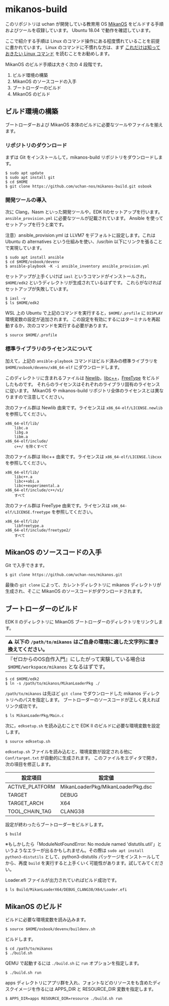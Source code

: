 # mikanos-build

このリポジトリは uchan が開発している教育用 OS [MikanOS](https://github.com/uchan-nos/mikanos) をビルドする手順およびツールを収録しています。
Ubuntu 18.04 で動作を確認しています。

ここで紹介する手順は Linux のコマンド操作にある程度慣れていることを前提に書かれています。
Linux のコマンドに不慣れな方は、まず [これだけは知っておきたい Linux コマンド](https://github.com/uchan-nos/os-from-zero/wiki/Basic-Linux-Commands) を読むことをお勧めします。

MikanOS のビルド手順は大きく次の 4 段階です。

1. ビルド環境の構築
2. MikanOS のソースコードの入手
3. ブートローダーのビルド
4. MikanOS のビルド

## ビルド環境の構築

ブートローダーおよび MikanOS 本体のビルドに必要なツールやファイルを揃えます。

### リポジトリのダウンロード

まずは Git をインストールして，mikanos-build リポジトリをダウンロードします。

    $ sudo apt update
    $ sudo apt install git
    $ cd $HOME
    $ git clone https://github.com/uchan-nos/mikanos-build.git osbook

### 開発ツールの導入

次に Clang，Nasm といった開発ツールや，EDK IIのセットアップを行います。
`ansible_provision.yml` に必要なツールが記載されています。
Ansible を使ってセットアップを行うと楽です。

注意）ansible_provision.yml は LLVM7 をデフォルトに設定します。これは Ubuntu の alternatives という仕組みを使い、/usr/bin 以下にリンクを張ることで実現しています。

    $ sudo apt install ansible
    $ cd $HOME/osbook/devenv
    $ ansible-playbook -K -i ansible_inventory ansible_provision.yml

セットアップが上手くいけば `iasl` というコマンドがインストールされ，`$HOME/edk2` というディレクトリが生成されているはずです。
これらがなければセットアップが失敗しています。

    $ iasl -v
    $ ls $HOME/edk2

WSL 上の Ubuntu で上記のコマンドを実行すると，`$HOME/.profile` に `DISPLAY` 環境変数の設定が追加されます。
この設定を有効にするにはターミナルを再起動するか，次のコマンドを実行する必要があります。

    $ source $HOME/.profile

### 標準ライブラリのライセンスについて

加えて，上記の `ansible-playbook` コマンドはビルド済みの標準ライブラリを `$HOME/osbook/devenv/x86_64-elf` にダウンロードします。

このディレクトリに含まれるファイルは [Newlib](https://sourceware.org/newlib/)，[libc++](https://libcxx.llvm.org/)，[FreeType](https://www.freetype.org/) をビルドしたものです。
それらのライセンスはそれぞれのライブラリ固有のライセンスに従います。
MikanOS や mikanos-build リポジトリ全体のライセンスとは異なりますので注意してください。

次のファイル群は Newlib 由来です。ライセンスは `x86_64-elf/LICENSE.newlib` を参照してください。

    x86_64-elf/lib/
        libc.a
        libg.a
        libm.a
    x86_64-elf/include/
        c++/ を除くすべて

次のファイル群は libc++ 由来です。ライセンスは `x86_64-elf/LICENSE.libcxx` を参照してください。

    x86_64-elf/lib/
        libc++.a
        libc++abi.a
        libc++experimental.a
    x86_64-elf/include/c++/v1/
        すべて

次のファイル群は FreeType 由来です。ライセンスは `x86_64-elf/LICENSE.freetype` を参照してください。

    x86_64-elf/lib/
        libfreetype.a
    x86_64-elf/include/freetype2/
        すべて

## MikanOS のソースコードの入手

Git で入手できます。

    $ git clone https://github.com/uchan-nos/mikanos.git

最後の `git clone` によって、カレントディレクトリに mikanos ディレクトリが生成され、そこに MikanOS のソースコードがダウンロードされます。

## ブートローダーのビルド

EDK II のディレクトリに MikanOS ブートローダーのディレクトリをリンクします。

| :warning: 以下の `/path/to/mikanos` はご自身の環境に適した文字列に置き換えてください。 |
|:----|
| 『ゼロからのOS自作入門』にしたがって実験している場合は `$HOME/workspace/mikanos` となるはずです。 |

    $ cd $HOME/edk2
    $ ln -s /path/to/mikanos/MikanLoaderPkg ./

`/path/to/mikanos` は先ほど `git clone` でダウンロードした mikanos ディレクトリへのパスを指定します。
ブートローダーのソースコードが正しく見えればリンク成功です。

    $ ls MikanLoaderPkg/Main.c

次に，`edksetup.sh` を読み込むことで EDK II のビルドに必要な環境変数を設定します。

    $ source edksetup.sh

`edksetup.sh` ファイルを読み込むと，環境変数が設定される他に `Conf/target.txt` が自動的に生成されます。
このファイルをエディタで開き，次の項目を修正します。

| 設定項目        | 設定値                            |
|-----------------|-----------------------------------|
| ACTIVE_PLATFORM | MikanLoaderPkg/MikanLoaderPkg.dsc |
| TARGET          | DEBUG                             |
| TARGET_ARCH     | X64                               |
| TOOL_CHAIN_TAG  | CLANG38                           |

設定が終わったらブートローダーをビルドします。

    $ build
    
※もしかしたら「ModuleNotFoundError: No module named 'distutils.util'」というようなエラーが出るかもしれません。その際は `sudo apt install python3-distutils` として、python3-distutils パッケージをインストールしてから、再度 `build` を実行すると上手くいく可能性があります。試してみてください。

Loader.efi ファイルが出力されていればビルド成功です。

    $ ls Build/MikanLoaderX64/DEBUG_CLANG38/X64/Loader.efi

## MikanOS のビルド

ビルドに必要な環境変数を読み込みます。

    $ source $HOME/osbook/devenv/buildenv.sh

ビルドします。

    $ cd /path/to/mikanos
    $ ./build.sh

QEMU で起動するには `./build.sh` に `run` オプションを指定します。

    $ ./build.sh run

apps ディレクトリにアプリ群を入れ、フォントなどのリソースをも含めたディスクイメージを作るには APPS_DIR と RESOURCE_DIR 変数を指定します。

    $ APPS_DIR=apps RESOURCE_DIR=resource ./build.sh run
